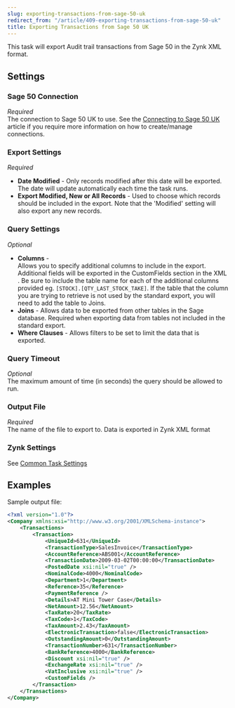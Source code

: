 ```yaml
---
slug: exporting-transactions-from-sage-50-uk
redirect_from: "/article/409-exporting-transactions-from-sage-50-uk"
title: Exporting Transactions from Sage 50 UK
---
```

This task will export Audit trail transactions from Sage 50 in the Zynk XML format.

## Settings
### Sage 50 Connection
_Required_  
The connection to Sage 50 UK to use.  See the [Connecting to Sage 50 UK](connecting-to-sage-50-uk) article if you require more information on how to create/manage connections.

### Export Settings
_Required_  

 * **Date Modified** - Only records modified after this date will be exported. The date will update automatically each time the task runs.
 * **Export Modified, New or All Records** - Used to choose which records should be included in the export. Note that the 'Modified' setting will also export any new records.

### Query Settings
_Optional_  

 * **Columns** - Allows you to specify additional columns to include in the export.  Additional fields will be exported in the CustomFields section in the XML.  Be sure to include the table name for each of the additional columns provided eg. `[STOCK].[QTY_LAST_STOCK_TAKE]`.  If the table that the column you are trying to retrieve is not used by the standard export, you will need to add the table to Joins.
 * **Joins** - Allows data to be exported from other tables in the Sage database. Required when exporting data from tables not included in the standard export.
 * **Where Clauses** - Allows filters to be set to limit the data that is exported.

### Query Timeout
_Optional_  
The maximum amount of time (in seconds) the query should be allowed to run.

### Output File
_Required_  
The name of the file to export to. Data is exported in Zynk XML format

### Zynk Settings
See [Common Task Settings](common-task-settings)

## Examples
Sample output file:

```xml
<?xml version="1.0"?>
<Company xmlns:xsi="http://www.w3.org/2001/XMLSchema-instance">
    <Transactions>
        <Transaction>
            <UniqueId>631</UniqueId>
            <TransactionType>SalesInvoice</TransactionType>
            <AccountReference>ABS001</AccountReference>
            <TransactionDate>2009-03-02T00:00:00</TransactionDate>
            <PostedDate xsi:nil="true" />
            <NominalCode>4000</NominalCode>
            <Department>1</Department>
            <Reference>35</Reference>
            <PaymentReference />
            <Details>AT Mini Tower Case</Details>
            <NetAmount>12.56</NetAmount>
            <TaxRate>20</TaxRate>
            <TaxCode>1</TaxCode>
            <TaxAmount>2.43</TaxAmount>
            <ElectronicTransaction>false</ElectronicTransaction>
            <OutstandingAmount>0</OutstandingAmount>
            <TransactionNumber>631</TransactionNumber>
            <BankReference>4000</BankReference>
            <Discount xsi:nil="true" />
            <ExchangeRate xsi:nil="true" />
            <VatInclusive xsi:nil="true" />
            <CustomFields />
        </Transaction>
    </Transactions>
</Company>
```